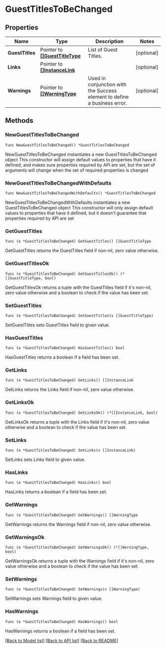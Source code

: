 # GuestTitlesToBeChanged

## Properties

Name | Type | Description | Notes
------------ | ------------- | ------------- | -------------
**GuestTitles** | Pointer to [**[]GuestTitleType**](GuestTitleType.md) | List of Guest Titles. | [optional] 
**Links** | Pointer to [**[]InstanceLink**](InstanceLink.md) |  | [optional] 
**Warnings** | Pointer to [**[]WarningType**](WarningType.md) | Used in conjunction with the Success element to define a business error. | [optional] 

## Methods

### NewGuestTitlesToBeChanged

`func NewGuestTitlesToBeChanged() *GuestTitlesToBeChanged`

NewGuestTitlesToBeChanged instantiates a new GuestTitlesToBeChanged object
This constructor will assign default values to properties that have it defined,
and makes sure properties required by API are set, but the set of arguments
will change when the set of required properties is changed

### NewGuestTitlesToBeChangedWithDefaults

`func NewGuestTitlesToBeChangedWithDefaults() *GuestTitlesToBeChanged`

NewGuestTitlesToBeChangedWithDefaults instantiates a new GuestTitlesToBeChanged object
This constructor will only assign default values to properties that have it defined,
but it doesn't guarantee that properties required by API are set

### GetGuestTitles

`func (o *GuestTitlesToBeChanged) GetGuestTitles() []GuestTitleType`

GetGuestTitles returns the GuestTitles field if non-nil, zero value otherwise.

### GetGuestTitlesOk

`func (o *GuestTitlesToBeChanged) GetGuestTitlesOk() (*[]GuestTitleType, bool)`

GetGuestTitlesOk returns a tuple with the GuestTitles field if it's non-nil, zero value otherwise
and a boolean to check if the value has been set.

### SetGuestTitles

`func (o *GuestTitlesToBeChanged) SetGuestTitles(v []GuestTitleType)`

SetGuestTitles sets GuestTitles field to given value.

### HasGuestTitles

`func (o *GuestTitlesToBeChanged) HasGuestTitles() bool`

HasGuestTitles returns a boolean if a field has been set.

### GetLinks

`func (o *GuestTitlesToBeChanged) GetLinks() []InstanceLink`

GetLinks returns the Links field if non-nil, zero value otherwise.

### GetLinksOk

`func (o *GuestTitlesToBeChanged) GetLinksOk() (*[]InstanceLink, bool)`

GetLinksOk returns a tuple with the Links field if it's non-nil, zero value otherwise
and a boolean to check if the value has been set.

### SetLinks

`func (o *GuestTitlesToBeChanged) SetLinks(v []InstanceLink)`

SetLinks sets Links field to given value.

### HasLinks

`func (o *GuestTitlesToBeChanged) HasLinks() bool`

HasLinks returns a boolean if a field has been set.

### GetWarnings

`func (o *GuestTitlesToBeChanged) GetWarnings() []WarningType`

GetWarnings returns the Warnings field if non-nil, zero value otherwise.

### GetWarningsOk

`func (o *GuestTitlesToBeChanged) GetWarningsOk() (*[]WarningType, bool)`

GetWarningsOk returns a tuple with the Warnings field if it's non-nil, zero value otherwise
and a boolean to check if the value has been set.

### SetWarnings

`func (o *GuestTitlesToBeChanged) SetWarnings(v []WarningType)`

SetWarnings sets Warnings field to given value.

### HasWarnings

`func (o *GuestTitlesToBeChanged) HasWarnings() bool`

HasWarnings returns a boolean if a field has been set.


[[Back to Model list]](../README.md#documentation-for-models) [[Back to API list]](../README.md#documentation-for-api-endpoints) [[Back to README]](../README.md)


